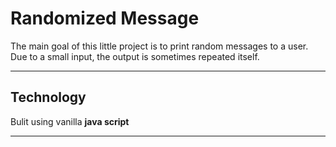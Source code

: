 # Randomized Message 
The main goal of this little project is to print random messages to a user. Due to a small input, the output is sometimes repeated itself.

----
 ## Technology
Bulit using vanilla **java script**

----

